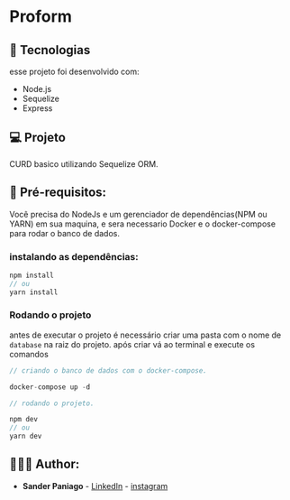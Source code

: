 # Proform

## 🔬 Tecnologias

esse projeto foi desenvolvido com:

- Node.js
- Sequelize
- Express

## 💻 Projeto

CURD basico utilizando Sequelize ORM.

## 📝 Pré-requisitos:

Você precisa do NodeJs e um gerenciador de dependências(NPM ou YARN) em sua maquina, e sera necessario Docker e o docker-compose para rodar o banco de dados.

### instalando as dependências:

```js
npm install
// ou 
yarn install
```

### Rodando o projeto

antes de executar o projeto é necessário criar uma pasta com o nome de `database` na raiz do projeto.
após criar vá ao terminal e execute os comandos
```js
// criando o banco de dados com o docker-compose.

docker-compose up -d

// rodando o projeto.

npm dev
// ou
yarn dev 
```

## 👨🏻‍💻 Author:

- **Sander Paniago** - [LinkedIn](https://www.linkedin.com/in/sander-paniago/) - [instagram](https://www.instagram.com/sander_paniago/)

